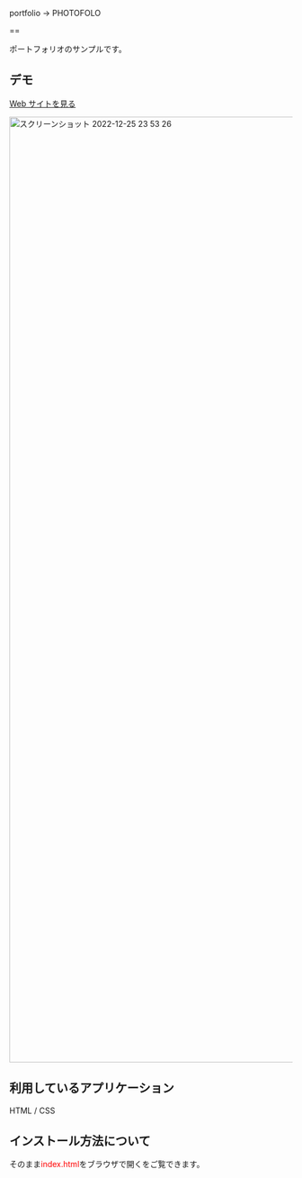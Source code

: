 portfolio -> PHOTOFOLO

==

ポートフォリオのサンプルです。

## デモ

[Web サイトを見る](https://iri-photofolio.herokuapp.com/)

<img width="1680" alt="スクリーンショット 2022-12-25 23 53 26" src="https://user-images.githubusercontent.com/66905641/209472726-ead64644-8b9b-4b23-bcbf-5c832e61aaed.png">

## 利用しているアプリケーション
HTML / CSS

## インストール方法について

そのまま<span style="color: red; ">index.html</span>をブラウザで開くをご覧できます。
